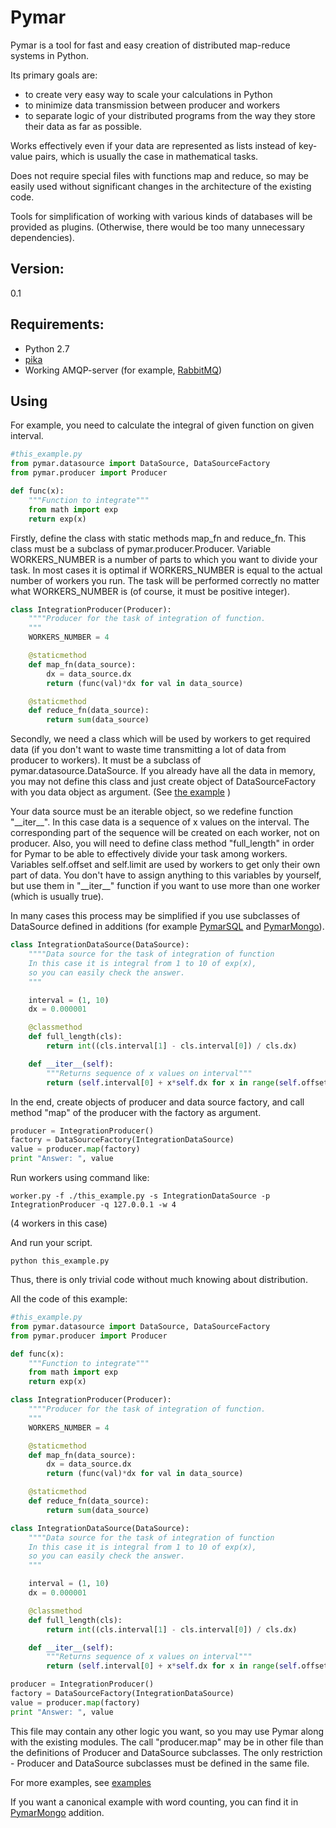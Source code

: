 
Pymar
=====

Pymar is a tool for fast and easy creation of distributed map-reduce systems in Python.

Its primary goals are:
* to create very easy way to scale your calculations in Python
* to minimize data transmission between producer and workers
* to separate logic of your distributed programs from the way they store their data as far as possible.

Works effectively even if your data are represented as lists instead of key-value pairs, which is usually the case in mathematical tasks.

Does not require special files with functions map and reduce, so may be easily used without significant changes in the architecture of the existing code.

Tools for simplification of working with various kinds of databases will be provided as plugins. (Otherwise, there would be too many unnecessary dependencies).

Version:
-------
0.1

Requirements:
-------------
* Python 2.7
* [pika](https://pypi.python.org/pypi/pika)
* Working AMQP-server (for example, [RabbitMQ](http://www.rabbitmq.com/))


Using
----

For example, you need to calculate the integral of given function on given interval.

```python
#this_example.py
from pymar.datasource import DataSource, DataSourceFactory
from pymar.producer import Producer

def func(x):
    """Function to integrate"""
    from math import exp
    return exp(x)
```

Firstly, define the class with static methods map_fn and reduce_fn. This class must be a subclass of pymar.producer.Producer.
Variable WORKERS_NUMBER is a number of parts to which you want to divide your task.
In most cases it is optimal if WORKERS_NUMBER is equal to the actual number of workers you run.
The task will be performed correctly no matter what WORKERS_NUMBER is (of course, it must be positive integer).

```python
class IntegrationProducer(Producer):
    """"Producer for the task of integration of function.
    """
    WORKERS_NUMBER = 4

    @staticmethod
    def map_fn(data_source):
        dx = data_source.dx
        return (func(val)*dx for val in data_source)

    @staticmethod
    def reduce_fn(data_source):
        return sum(data_source)
```

Secondly, we need a class which will be used by workers to get required data (if you don't want to waste time transmitting a lot of data from producer to workers). It must be a subclass of pymar.datasource.DataSource.
If you already have all the data in memory, you may not define this class and just create object of DataSourceFactory with you data object as argument.
(See [the example](https://github.com/alexgorin/pymar/blob/master/examples/squaredsum2.py) )

Your data source must be an iterable object, so we redefine function "\_\_iter\_\_". In this case data is a sequence of x values on the interval. The corresponding part of the sequence will be created on each worker, not on producer.
Also, you will need to define class method "full\_length" in order for Pymar to be able to effectively divide your task among workers.
Variables self.offset and self.limit are used by workers to get only their own part of data. You don't have to assign anything to this variables by yourself,
but use them in "\_\_iter\_\_" function if you want to use more than one worker (which is usually true).

In many cases this process may be simplified if you use subclasses of DataSource defined in additions
(for example [PymarSQL](https://github.com/alexgorin/PymarSQL) and [PymarMongo](https://github.com/alexgorin/PymarMongo)).

```python
class IntegrationDataSource(DataSource):
    """"Data source for the task of integration of function
    In this case it is integral from 1 to 10 of exp(x),
    so you can easily check the answer.
    """

    interval = (1, 10)
    dx = 0.000001

    @classmethod
    def full_length(cls):
        return int((cls.interval[1] - cls.interval[0]) / cls.dx)

    def __iter__(self):
        """Returns sequence of x values on interval"""
        return (self.interval[0] + x*self.dx for x in range(self.offset, self.offset + self.limit))
```

In the end, create objects of producer and data source factory, and call method "map" of the producer with the factory as argument.

```python
producer = IntegrationProducer()
factory = DataSourceFactory(IntegrationDataSource)
value = producer.map(factory)
print "Answer: ", value
```

Run workers using command like:
```
worker.py -f ./this_example.py -s IntegrationDataSource -p IntegrationProducer -q 127.0.0.1 -w 4
```
(4 workers in this case)

And run your script.
```
python this_example.py
```

Thus, there is only trivial code without much knowing about distribution.

All the code of this example:

```python
#this_example.py
from pymar.datasource import DataSource, DataSourceFactory
from pymar.producer import Producer

def func(x):
    """Function to integrate"""
    from math import exp
    return exp(x)

class IntegrationProducer(Producer):
    """"Producer for the task of integration of function.
    """
    WORKERS_NUMBER = 4

    @staticmethod
    def map_fn(data_source):
        dx = data_source.dx
        return (func(val)*dx for val in data_source)

    @staticmethod
    def reduce_fn(data_source):
        return sum(data_source)

class IntegrationDataSource(DataSource):
    """"Data source for the task of integration of function
    In this case it is integral from 1 to 10 of exp(x),
    so you can easily check the answer.
    """

    interval = (1, 10)
    dx = 0.000001

    @classmethod
    def full_length(cls):
        return int((cls.interval[1] - cls.interval[0]) / cls.dx)

    def __iter__(self):
        """Returns sequence of x values on interval"""
        return (self.interval[0] + x*self.dx for x in range(self.offset, self.offset + self.limit))

producer = IntegrationProducer()
factory = DataSourceFactory(IntegrationDataSource)
value = producer.map(factory)
print "Answer: ", value
```

This file may contain any other logic you want, so you may use Pymar along with the existing modules.
The call "producer.map" may be in other file than the definitions of Producer and DataSource subclasses.
The only restriction - Producer and DataSource subclasses must be defined in the same file.

For more examples, see [examples](https://github.com/alexgorin/pymar/tree/master/examples)

If you want a canonical example with word counting, you can find it in [PymarMongo](https://github.com/alexgorin/PymarMongo) addition.
